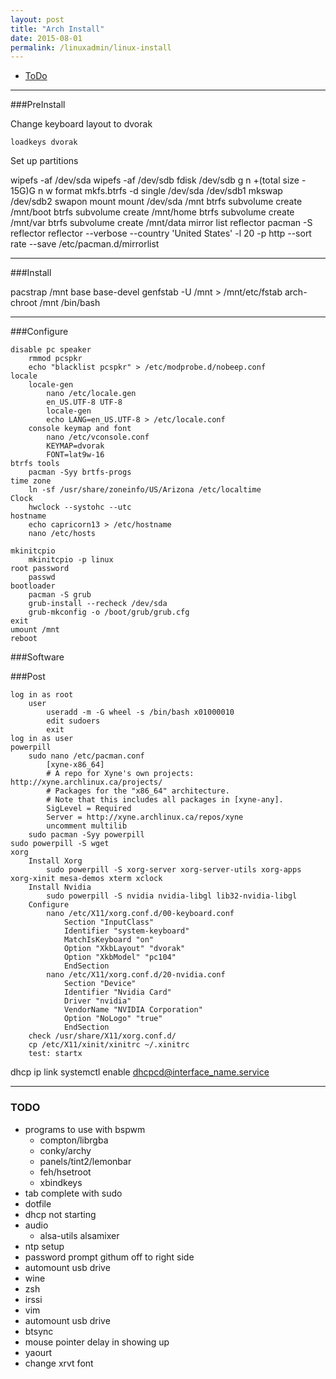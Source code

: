 ```yaml
---
layout: post
title: "Arch Install"
date: 2015-08-01
permalink: /linuxadmin/linux-install
---
```


* [ToDo](#todo)


***

###PreInstall

Change keyboard layout to dvorak

    loadkeys dvorak

Set up partitions

 wipefs -af /dev/sda
 wipefs -af /dev/sdb
        fdisk /dev/sdb
            g
            n
            <enter>
            <enter>
            +(total size - 15G)G
            n
            <enter>
            <enter>
            <enter>
            w
    format
        mkfs.btrfs -d single /dev/sda /dev/sdb1
        mkswap /dev/sdb2
        swapon
    mount
        mount /dev/sda /mnt
        btrfs subvolume create /mnt/boot
        btrfs subvolume create /mnt/home
        btrfs subvolume create /mnt/var
        btrfs subvolume create /mnt/data
    mirror list
        reflector
            pacman -S reflector
            reflector --verbose --country 'United States' -l 20 -p http --sort rate --save /etc/pacman.d/mirrorlist

***

###Install

pacstrap /mnt base base-devel
genfstab -U /mnt > /mnt/etc/fstab
arch-chroot /mnt /bin/bash

***

###Configure

    disable pc speaker
        rmmod pcspkr
        echo "blacklist pcspkr" > /etc/modprobe.d/nobeep.conf
    locale
        locale-gen
            nano /etc/locale.gen
            en_US.UTF-8 UTF-8
            locale-gen
            echo LANG=en_US.UTF-8 > /etc/locale.conf
        console keymap and font
            nano /etc/vconsole.conf
            KEYMAP=dvorak
            FONT=lat9w-16
    btrfs tools
        pacman -Syy brtfs-progs
    time zone
        ln -sf /usr/share/zoneinfo/US/Arizona /etc/localtime
    Clock
        hwclock --systohc --utc
    hostname
        echo capricorn13 > /etc/hostname
        nano /etc/hosts
    
    mkinitcpio
        mkinitcpio -p linux
    root password
        passwd
    bootloader
        pacman -S grub
        grub-install --recheck /dev/sda
        grub-mkconfig -o /boot/grub/grub.cfg
    exit
    umount /mnt
    reboot


###Software


  

###Post

    log in as root
        user
            useradd -m -G wheel -s /bin/bash x01000010
            edit sudoers
            exit
    log in as user
    powerpill
        sudo nano /etc/pacman.conf
            [xyne-x86_64]
            # A repo for Xyne's own projects: http://xyne.archlinux.ca/projects/
            # Packages for the "x86_64" architecture.
            # Note that this includes all packages in [xyne-any].
            SigLevel = Required
            Server = http://xyne.archlinux.ca/repos/xyne
            uncomment multilib
        sudo pacman -Syy powerpill
    sudo powerpill -S wget
    xorg
        Install Xorg
            sudo powerpill -S xorg-server xorg-server-utils xorg-apps xorg-xinit mesa-demos xterm xclock
        Install Nvidia
            sudo powerpill -S nvidia nvidia-libgl lib32-nvidia-libgl
        Configure
            nano /etc/X11/xorg.conf.d/00-keyboard.conf
                Section "InputClass"
                Identifier "system-keyboard"
                MatchIsKeyboard "on"
                Option "XkbLayout" "dvorak"
                Option "XkbModel" "pc104"
                EndSection
            nano /etc/X11/xorg.conf.d/20-nvidia.conf
                Section "Device"
                Identifier "Nvidia Card"
                Driver "nvidia"
                VendorName "NVIDIA Corporation"
                Option "NoLogo" "true"
                EndSection
        check /usr/share/X11/xorg.conf.d/
        cp /etc/X11/xinit/xinitrc ~/.xinitrc
        test: startx

dhcp
        ip link
        systemctl enable dhcpcd@interface_name.service





***

### <a name="todo"></a>TODO

* programs to use with bspwm
    * compton/librgba
    * conky/archy
    * panels/tint2/lemonbar
    * feh/hsetroot 
    * xbindkeys
* tab complete with sudo
* dotfile
* dhcp not starting
* audio
    * alsa-utils alsamixer
* ntp setup
* password prompt githum off to right side
* automount usb drive
* wine
* zsh
* irssi
* vim
* automount usb drive
* btsync
* mouse pointer delay in showing up
* yaourt
* change xrvt font
			
